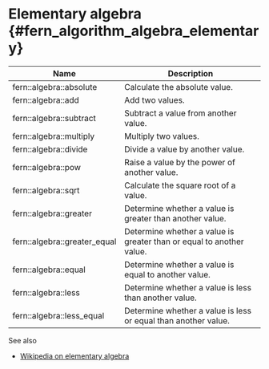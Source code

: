 Elementary algebra {#fern_algorithm_algebra_elementary}
==================

Name                         | Description
---------------------------- | -----------
fern::algebra::absolute      | Calculate the absolute value.
fern::algebra::add           | Add two values.
fern::algebra::subtract      | Subtract a value from another value.
fern::algebra::multiply      | Multiply two values.
fern::algebra::divide        | Divide a value by another value.
fern::algebra::pow           | Raise a value by the power of another value.
fern::algebra::sqrt          | Calculate the square root of a value.
fern::algebra::greater       | Determine whether a value is greater than another value.
fern::algebra::greater_equal | Determine whether a value is greater than or equal to another value.
fern::algebra::equal         | Determine whether a value is equal to another value.
fern::algebra::less          | Determine whether a value is less than another value.
fern::algebra::less_equal    | Determine whether a value is less or equal than another value.


See also

- [Wikipedia on elementary algebra](https://en.wikipedia.org/wiki/Elementary_algebra)
